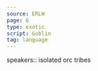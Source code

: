 ```yaml
---
source: ERLW
page: 6
type: exotic
script: Goblin
tag: language
---
```


speakers:: isolated orc tribes

